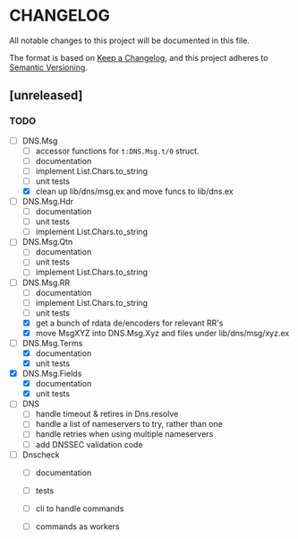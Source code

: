 # CHANGELOG

All notable changes to this project will be documented in this file.

The format is based on [Keep a Changelog](https://keepachangelog.com/en/1.0.0/),
and this project adheres to [Semantic Versioning](https://semver.org/spec/v2.0.0.html).

## [unreleased]

### TODO

- [ ] DNS.Msg
    - [ ] accessor functions for `t:DNS.Msg.t/0` struct.
    - [ ] documentation
    - [ ] implement List.Chars.to_string
    - [ ] unit tests
    - [x] clean up lib/dns/msg.ex and move funcs to lib/dns.ex
- [ ] DNS.Msg.Hdr
    - [ ] documentation
    - [ ] unit tests
    - [ ] implement List.Chars.to_string
- [ ] DNS.Msg.Qtn
    - [ ] documentation
    - [ ] unit tests
    - [ ] implement List.Chars.to_string
- [ ] DNS.Msg.RR
    - [ ] documentation
    - [ ] implement List.Chars.to_string
    - [ ] unit tests
    - [x] get a bunch of rdata de/encoders for relevant RR's
    - [x] move MsgXYZ into DNS.Msg.Xyz and files under lib/dns/msg/xyz.ex
- [ ] DNS.Msg.Terms
    - [x] documentation
    - [x] unit tests
- [x] DNS.Msg.Fields
    - [x] documentation
    - [x] unit tests
- [ ] DNS
    - [ ] handle timeout & retires in Dns.resolve
    - [ ] handle a list of nameservers to try, rather than one
    - [ ] handle retries when using multiple nameservers
    - [ ] add DNSSEC validation code
- [ ] Dnscheck
    - [ ] documentation
    - [ ] tests
    - [ ] cli to handle commands
    - [ ] commands as workers

